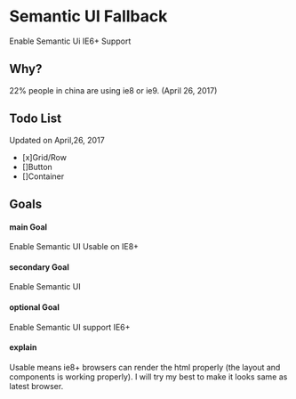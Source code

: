 # Semantic UI Fallback
Enable Semantic Ui IE6+ Support
## Why?
22% people in china are using ie8 or ie9. (April 26, 2017)
## Todo List
Updated on April,26, 2017

- [x]Grid/Row
- []Button
- []Container
## Goals

#### main Goal
Enable Semantic UI Usable on IE8+
#### secondary Goal
Enable Semantic UI 
#### optional Goal
Enable Semantic UI support IE6+
#### explain
Usable means ie8+ browsers can render the html properly
(the layout and components is working properly).
I will try my best to make it looks same as latest browser.

